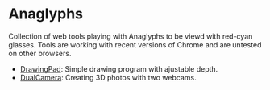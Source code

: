 # Anaglyphs
Collection of web tools playing with Anaglyphs to be viewd with red-cyan glasses. Tools are working with recent versions of Chrome and are untested on other browsers.

* [DrawingPad](https://tproffen.github.io/Anaglyphs/DrawingPad.html): Simple drawing program with ajustable depth. 
* [DualCamera](https://tproffen.github.io/Anaglyphs/DualCamera.html): Creating 3D photos with two webcams.
